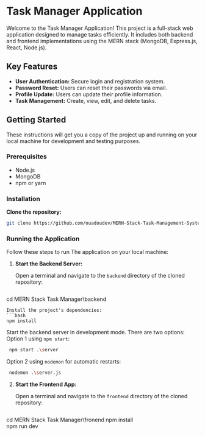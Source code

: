 # Task Manager Application

Welcome to the Task Manager Application! This project is a full-stack web application designed to manage tasks efficiently. It includes both backend and frontend implementations using the MERN stack (MongoDB, Express.js, React, Node.js).

## Key Features
- **User Authentication:** Secure login and registration system.
- **Password Reset:** Users can reset their passwords via email.
- **Profile Update:** Users can update their profile information.
- **Task Management:** Create, view, edit, and delete tasks.

## Getting Started
These instructions will get you a copy of the project up and running on your local machine for development and testing purposes.

### Prerequisites
- Node.js
- MongoDB
- npm or yarn

### Installation
**Clone the repository:**
   ```bash
   git clone https://github.com/ouadoudev/MERN-Stack-Task-Management-System.git
   ```
### Running the Application

Follow these steps to run The application on your local machine:

1. **Start the Backend Server:**

   Open a terminal and navigate to the `backend` directory of the cloned repository:

    ```bash
 cd MERN Stack Task Manager\backend
   ```
Install the project's dependencies:
```bash
npm install  
```
Start the backend server in development mode. There are two options:
Option 1 using `npm start`:
```bash
 npm start .\server
```
Option 2 using `nodemon` for automatic restarts:
```bash
 nodemon .\server.js
```
2. **Start the Frontend App:**

   Open a terminal and navigate to the `frontend` directory of the cloned repository:

   ```bash
 cd MERN Stack Task Manager\fronend
   npm install  
 npm run dev
  ```
